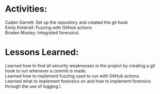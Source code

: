 # Activities:
Caden Garrett: Set up the repository and created the git hook\
Emily Kimbrell: Fuzzing with GitHub actions\
Braden Mosley: Integrated forensics\

# Lessons Learned:
Learned how to find all security weaknesses in the project by creating a git hook to run whenever a commit is made.\
Learned how to implement fuzzing used to run with GitHub actions.\
Learned what to implement forensics on and how to implement forensics through the use of logging.\
